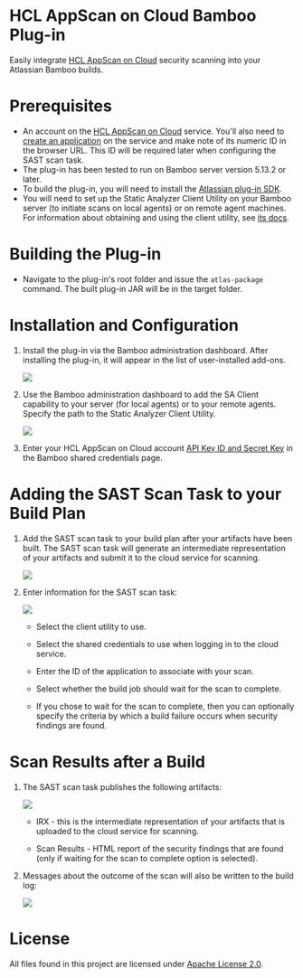 # HCL AppScan on Cloud Bamboo Plug-in

Easily integrate [HCL AppScan on Cloud](https://cloud.appscan.com/) security scanning into your Atlassian Bamboo builds.

# Prerequisites

- An account on the [HCL AppScan on Cloud](https://cloud.appscan.com/) service. You'll also need to [create an application](https://help.hcltechsw.com/appscan/ASoC/ent_create_application.html) on the service and make note of its numeric ID in the browser URL. This ID will be required later when configuring the SAST scan task.
- The plug-in has been tested to run on Bamboo server version 5.13.2 or later.
- To build the plug-in, you will need to install the [Atlassian plug-in SDK](https://developer.atlassian.com/docs/getting-started).
- You will need to set up the Static Analyzer Client Utility on your Bamboo server (to initiate scans on local agents) or on remote agent machines. For information about obtaining and using the client utility, see [its docs](https://help.hcltechsw.com/appscan/ASoC/src_scanning.html).

# Building the Plug-in

- Navigate to the plug-in's root folder and issue the `atlas-package` command. The built plug-in JAR will be in the target folder.

# Installation and Configuration

1. Install the plug-in via the Bamboo administration dashboard. After installing the plug-in, it will appear in the list of user-installed add-ons.

   ![](https://github.com/AppSecDev/asoc-bamboo-plugin/blob/master/images/install1.png)

2. Use the Bamboo administration dashboard to add the SA Client capability to your server (for local agents) or to your remote agents. Specify the path to the Static Analyzer Client Utility.

   ![](https://github.com/AppSecDev/asoc-bamboo-plugin/blob/master/images/install2.png)

3. Enter your HCL AppScan on Cloud account [API Key ID and Secret Key](https://help.hcltechsw.com/appscan/ASoC/appseccloud_generate_api_key_cm.html) in the Bamboo shared credentials page.

# Adding the SAST Scan Task to your Build Plan

1. Add the SAST scan task to your build plan after your artifacts have been built. The SAST scan task will generate an intermediate representation of your artifacts and submit it to the cloud service for scanning.

   ![](https://github.com/AppSecDev/asoc-bamboo-plugin/blob/master/images/task1.png)

2. Enter information for the SAST scan task:

   ![](https://github.com/AppSecDev/asoc-bamboo-plugin/blob/master/images/task2.png)

   - Select the client utility to use.
   
   - Select the shared credentials to use when logging in to the cloud service.
   
   - Enter the ID of the application to associate with your scan.
   
   - Select whether the build job should wait for the scan to complete.
   
   - If you chose to wait for the scan to complete, then you can optionally specify the criteria by which a build failure occurs when security findings are found.

# Scan Results after a Build

1. The SAST scan task publishes the following artifacts:

   ![](https://github.com/AppSecDev/asoc-bamboo-plugin/blob/master/images/result1.png)

   - IRX - this is the intermediate representation of your artifacts that is uploaded to the cloud service for scanning.
   
   - Scan Results - HTML report of the security findings that are found (only if waiting for the scan to complete option is selected).

2. Messages about the outcome of the scan will also be written to the build log:

   ![](https://github.com/AppSecDev/asoc-bamboo-plugin/blob/master/images/result2.png)

# License

All files found in this project are licensed under [Apache License 2.0](LICENSE).
